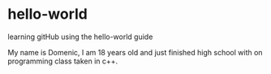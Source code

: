 # hello-world
learning gitHub using the hello-world guide

My name is Domenic, I am 18 years old and just finished high school with on programming class taken in c++.
